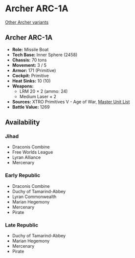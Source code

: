 # Archer ARC-1A

[Other Archer variants](../archer.md)

## Archer ARC-1A
- **Role:** Missile Boat
- **Tech Base:** Inner Sphere (2458)
- **Chassis:** 70 tons
- **Movement:** 3 / 5
- **Armor:** 171 (Primitive)
- **Cockpit:** Primitive
- **Heat Sinks:** 10 (10)
- **Weapons:**
  - LRM 20 × 2 (ammo: 24)
  - Medium Laser × 2
- **Sources:** XTRO Primitives V - Age of War, [Master Unit List](http://masterunitlist.info/Unit/Details/3721/archer-arc-1a)
- **Battle Value:** 1269

## Availability

### Jihad
- Draconis Combine
- Free Worlds League
- Lyran Alliance
- Mercenary

### Early Republic
- Draconis Combine
- Duchy of Tamarind-Abbey
- Lyran Commonwealth
- Marian Hegemony
- Mercenary
- Pirate

### Late Republic
- Duchy of Tamarind-Abbey
- Marian Hegemony
- Mercenary
- Pirate

